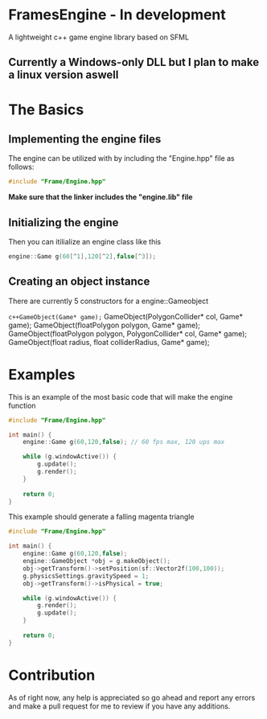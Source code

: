# FramesEngine - In development
A lightweight c++ game engine library based on SFML

## Currently a Windows-only DLL but I plan to make a linux version aswell

# The Basics

## Implementing the engine files
The engine can be utilized with by including the "Engine.hpp" file as follows:
```c++
#include "Frame/Engine.hpp"
```

**Make sure that the linker includes the "engine.lib" file** 

## Initializing the engine
Then you can itilialize an engine class like this
```c++
engine::Game g(60[^1],120[^2],false[^3]);
```
[^1]: The fps cap of the engine
[^2]: The maximum updates per second that the engine will allow. The standard is fps * 2
[^3]: true/false - allow warnings. Allowing warnings may cause some bugs.

## Creating an object instance
There are currently 5 constructors for a engine::Gameobject

`c++GameObject(Game* game);`
GameObject(PolygonCollider* col, Game* game);
GameObject(floatPolygon polygon, Game* game);
GameObject(floatPolygon polygon, PolygonCollider* col, Game* game);
GameObject(float radius, float colliderRadius, Game* game);

# Examples
This is an example of the most basic code that will make the engine function
```c++
#include "Frame/Engine.hpp"

int main() {
	engine::Game g(60,120,false); // 60 fps max, 120 ups max

	while (g.windowActive()) {
		g.update();
		g.render();
	}
 
	return 0;
}
```

This example should generate a falling magenta triangle
```c++
#include "Frame/Engine.hpp"

int main() {
	engine::Game g(60,120,false);
	engine::GameObject *obj = g.makeObject();
	obj->getTransform()->setPosition(sf::Vector2f(100,100));
	g.physicsSettings.gravitySpeed = 1;
	obj->getTransform()->isPhysical = true;

	while (g.windowActive()) {
		g.render();
		g.update();
	}
 
	return 0;
}
```

# Contribution
As of right now, any help is appreciated so go ahead and report any errors and make a pull request for me to review if you have any additions.
